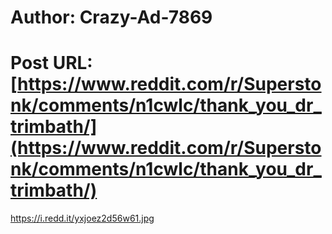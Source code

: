 # Author: Crazy-Ad-7869
# Post URL: [https://www.reddit.com/r/Superstonk/comments/n1cwlc/thank_you_dr_trimbath/](https://www.reddit.com/r/Superstonk/comments/n1cwlc/thank_you_dr_trimbath/)


https://i.redd.it/yxjoez2d56w61.jpg